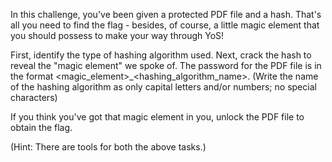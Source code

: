 In this challenge, you've been given a protected PDF file and a hash. That's all you need to find the flag - besides, of course, a little magic element that you should possess to make your way through YoS!

First, identify the type of hashing algorithm used. Next, crack the hash to reveal the "magic element" we spoke of. The password for the PDF file is in the format <magic_element>_<hashing_algorithm_name>. (Write the name of the hashing algorithm as only capital letters and/or numbers; no special characters)

If you think you've got that magic element in you, unlock the PDF file to obtain the flag. 

(Hint: There are tools for both the above tasks.)
